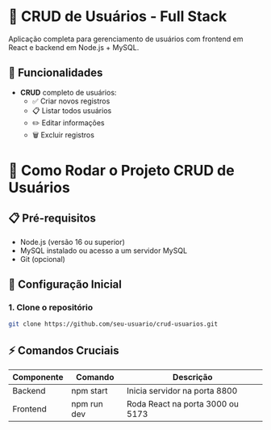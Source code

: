# 📝 CRUD de Usuários - Full Stack

Aplicação completa para gerenciamento de usuários com frontend em React e backend em Node.js + MySQL.

## 🚀 Funcionalidades

- **CRUD** completo de usuários:
  - ✅ Criar novos registros
  - 📋 Listar todos usuários
  - ✏️ Editar informações
  - 🗑️ Excluir registros

# 🚀 Como Rodar o Projeto CRUD de Usuários

## 📋 Pré-requisitos

- Node.js (versão 16 ou superior)
- MySQL instalado ou acesso a um servidor MySQL
- Git (opcional)

## 🔧 Configuração Inicial

### 1. Clone o repositório
```bash
git clone https://github.com/seu-usuario/crud-usuarios.git
````
## ⚡ Comandos Cruciais

| Componente   | Comando                                  | Descrição |
|--------------|-------------------------------------------| ---------- |
| Backend   | npm start              | Inicia servidor na porta 8800 |
| Frontend   | npm run dev              | Roda React na porta 3000 ou 5173 |



